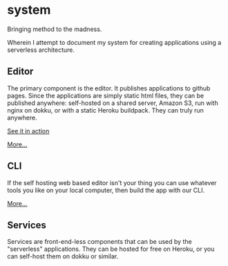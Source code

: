 system
======

Bringing method to the madness.

Wherein I attempt to document my system for creating applications using a
serverless architecture.

Editor
------

The primary component is the editor. It publishes applications to github pages.
Since the applications are simply static html files, they can be published
anywhere: self-hosted on a shared server, Amazon S3, run with nginx on dokku, 
or with a static Heroku buildpack. They can truly run anywhere.

[See it in action](/editor)

[More...](/editor/docs)

CLI
---

If the self hosting web based editor isn't your thing you can use whatever tools
you like on your local computer, then build the app with our CLI.

[More...](http://distri.github.io/cli/docs)

Services
--------

Services are front-end-less components that can be used by the "serverless"
applications. They can be hosted for free on Heroku, or you can self-host them
on dokku or similar.
